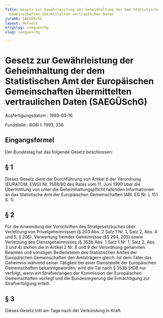 ```yaml
---
Title: Gesetz zur Gewährleistung der Geheimhaltung der dem Statistischen Amt der Europäischen
  Gemeinschaften übermittelten vertraulichen Daten
jurabk: SAEGÜSchG
layout: default
origslug: saegueschg
slug: saegueschg

---
```


# Gesetz zur Gewährleistung der Geheimhaltung der dem Statistischen Amt der Europäischen Gemeinschaften übermittelten vertraulichen Daten (SAEGÜSchG)

Ausfertigungsdatum
:   1993-03-16

Fundstelle
:   BGBl I: 1993, 336



## Eingangsformel

Der Bundestag hat das folgende Gesetz beschlossen:


## § 1

Dieses Gesetz dient der Durchführung von Artikel 6 der Verordnung
(EURATOM, EWG) Nr. 1588/90 des Rates vom 11. Juni 1990 über die
Übermittlung von unter die Geheimhaltungspflicht fallenden
Informationen an das Statistische Amt der Europäischen Gemeinschaften
(ABl. EG Nr. L 151 S. 1).


## § 2

Für die Anwendung der Vorschriften des Strafgesetzbuches über
Verletzung von Privatgeheimnissen (§ 203 Abs. 2 Satz 1 Nr. 1, Satz 2,
Abs. 4 und 5, § 205), Verwertung fremder Geheimnisse (§§ 204, 205)
sowie Verletzung des Dienstgeheimnisses (§ 353b Abs. 1 Satz 1 Nr. 1,
Satz 2, Abs. 3 und 4) stehen die in Artikel 2 Nr. 8 und 9 der
Verordnung genannten Beamten und sonstigen Bediensteten des
Statistischen Amtes der Europäischen Gemeinschaften den Amtsträgern
gleich. Ist dem Täter das Geheimnis während seiner Tätigkeit bei einer
Dienststelle der Europäischen Gemeinschaften bekanntgeworden, wird die
Tat nach § 353b StGB nur verfolgt, wenn ein Strafverlangen der
Kommission der Europäischen Gemeinschaften vorliegt und die
Bundesregierung die Ermächtigung zur Strafverfolgung erteilt.


## § 3

Dieses Gesetz tritt am Tage nach der Verkündung in Kraft.

